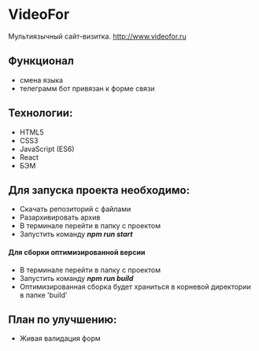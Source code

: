 # VideoFor
Мультиязычный сайт-визитка.
http://www.videofor.ru

## Функционал
* смена языка
* телеграмм бот привязан к форме связи

## Технологии:
* HTML5
* CSS3
* JavaScript (ES6)
* React
* БЭМ

## Для запуска проекта необходимо:
* Скачать репозиторий с файлами
* Разархивировать архив
* В терминале перейти в папку с проектом
* Запустить команду ***npm run start***

#### Для сборки оптимизированной версии
* В терминале перейти в папку с проектом
* Запустить команду ***npm run build***
* Оптимизированная сборка будет храниться в корневой директории в папке 'build'

## План по улучшению:
* Живая валидация форм
